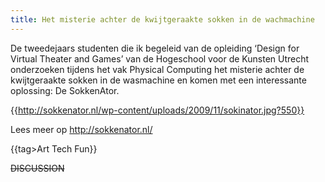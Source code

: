 ```yaml
---
title: Het misterie achter de kwijtgeraakte sokken in de wachmachine
---
```

De tweedejaars studenten die ik begeleid van de opleiding ‘Design for Virtual Theater and Games’ van de Hogeschool voor de Kunsten Utrecht onderzoeken tijdens het vak Physical Computing het misterie achter de kwijtgeraakte sokken in de wasmachine en komen met een interessante oplossing: De SokkenAtor.

{{http://sokkenator.nl/wp-content/uploads/2009/11/sokinator.jpg?550}}

Lees meer op http://sokkenator.nl/

{{tag>Art Tech Fun}}


~~DISCUSSION~~
